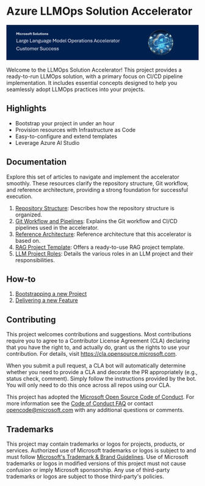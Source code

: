 # Azure LLMOps Solution Accelerator

![Header](media/llmopsheader.png)

Welcome to the LLMOps Solution Accelerator! This project provides a ready-to-run LLMOps solution, with a primary focus on CI/CD pipeline implementation. It includes essential concepts designed to help you seamlessly adopt LLMOps practices into your projects.
 
## Highlights

- Bootstrap your project in under an hour
- Provision resources with Infrastructure as Code
- Easy-to-configure and extend templates
- Leverage Azure AI Studio


## Documentation

Explore this set of articles to navigate and implement the accelerator smoothly. These resources clarify the repository structure, Git workflow, and reference architecture, providing a strong foundation for successful execution.

1. [Repository Structure](documentation/repository_structure.md): Describes how the repository structure is organized.
2. [Git Workflow and Pipelines](documentation/git_workflow.md): Explains the Git workflow and CI/CD pipelines used in the accelerator.
3. [Reference Architecture](documentation/reference_architecture.md): Reference architecture that this accelerator is based on.
1. [RAG Project Template](https://github.com/azure/llmops-project-template): Offers a ready-to-use RAG project template.
1. [LLM Project Roles](documentation/project_roles.md): Details the various roles in an LLM project and their responsibilities.

## How-to

1. [Bootstrapping a new Project](documentation/bootstrapping.md)
2. [Delivering a new Feature](documentation/delivering_new_feature.md)

## Contributing

This project welcomes contributions and suggestions.  Most contributions require you to agree to a
Contributor License Agreement (CLA) declaring that you have the right to, and actually do, grant us
the rights to use your contribution. For details, visit https://cla.opensource.microsoft.com.

When you submit a pull request, a CLA bot will automatically determine whether you need to provide
a CLA and decorate the PR appropriately (e.g., status check, comment). Simply follow the instructions
provided by the bot. You will only need to do this once across all repos using our CLA.

This project has adopted the [Microsoft Open Source Code of Conduct](https://opensource.microsoft.com/codeofconduct/).
For more information see the [Code of Conduct FAQ](https://opensource.microsoft.com/codeofconduct/faq/) or
contact [opencode@microsoft.com](mailto:opencode@microsoft.com) with any additional questions or comments.

## Trademarks

This project may contain trademarks or logos for projects, products, or services. Authorized use of Microsoft 
trademarks or logos is subject to and must follow 
[Microsoft's Trademark & Brand Guidelines](https://www.microsoft.com/en-us/legal/intellectualproperty/trademarks/usage/general).
Use of Microsoft trademarks or logos in modified versions of this project must not cause confusion or imply Microsoft sponsorship.
Any use of third-party trademarks or logos are subject to those third-party's policies.

